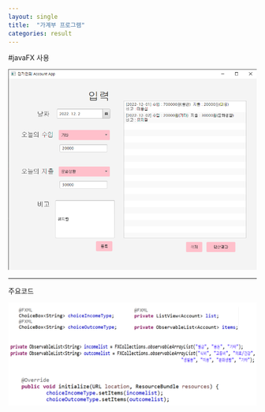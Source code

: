 ```yaml
---
layout: single
title:  "가계부 프로그램"
categories: result
---
```


#javaFX 사용

<img src="./images/account.png">

***
주요코드

<img src="./images/accountCode.png">


